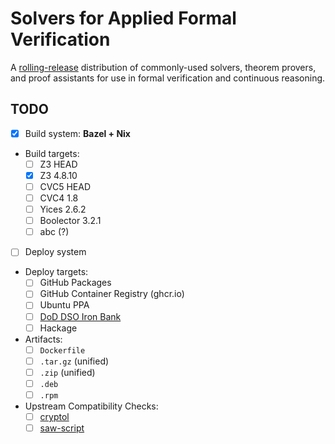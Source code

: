 # Solvers for Applied Formal Verification

A [rolling-release](https://en.wikipedia.org/wiki/Rolling_release) distribution of commonly-used solvers, theorem provers, and proof assistants for use in formal verification and continuous reasoning.

## TODO

- [x] Build system: **Bazel + Nix**
- Build targets:
  - [ ] Z3 HEAD
  - [x] Z3 4.8.10
  - [ ] CVC5 HEAD
  - [ ] CVC4 1.8
  - [ ] Yices 2.6.2
  - [ ] Boolector 3.2.1
  - [ ] abc (?)
- [ ] Deploy system
- Deploy targets:
  - [ ] GitHub Packages
  - [ ] GitHub Container Registry (ghcr.io)
  - [ ] Ubuntu PPA
  - [ ] [DoD DSO Iron Bank](https://repo1.dso.mil/dsop/dccscr)
  - [ ] Hackage
- Artifacts:
  - [ ] `Dockerfile`
  - [ ] `.tar.gz` (unified)
  - [ ] `.zip` (unified)
  - [ ] `.deb`
  - [ ] `.rpm`
- Upstream Compatibility Checks:
  - [ ] [cryptol](https://github.com/GaloisInc/cryptol)
  - [ ] [saw-script](https://github.com/GaloisInc/saw-script)

